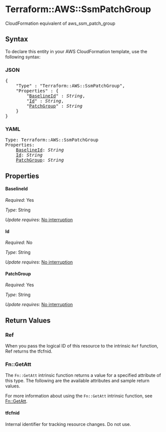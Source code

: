 # Terraform::AWS::SsmPatchGroup

CloudFormation equivalent of aws_ssm_patch_group

## Syntax

To declare this entity in your AWS CloudFormation template, use the following syntax:

### JSON

<pre>
{
    "Type" : "Terraform::AWS::SsmPatchGroup",
    "Properties" : {
        "<a href="#baselineid" title="BaselineId">BaselineId</a>" : <i>String</i>,
        "<a href="#id" title="Id">Id</a>" : <i>String</i>,
        "<a href="#patchgroup" title="PatchGroup">PatchGroup</a>" : <i>String</i>
    }
}
</pre>

### YAML

<pre>
Type: Terraform::AWS::SsmPatchGroup
Properties:
    <a href="#baselineid" title="BaselineId">BaselineId</a>: <i>String</i>
    <a href="#id" title="Id">Id</a>: <i>String</i>
    <a href="#patchgroup" title="PatchGroup">PatchGroup</a>: <i>String</i>
</pre>

## Properties

#### BaselineId

_Required_: Yes

_Type_: String

_Update requires_: [No interruption](https://docs.aws.amazon.com/AWSCloudFormation/latest/UserGuide/using-cfn-updating-stacks-update-behaviors.html#update-no-interrupt)

#### Id

_Required_: No

_Type_: String

_Update requires_: [No interruption](https://docs.aws.amazon.com/AWSCloudFormation/latest/UserGuide/using-cfn-updating-stacks-update-behaviors.html#update-no-interrupt)

#### PatchGroup

_Required_: Yes

_Type_: String

_Update requires_: [No interruption](https://docs.aws.amazon.com/AWSCloudFormation/latest/UserGuide/using-cfn-updating-stacks-update-behaviors.html#update-no-interrupt)

## Return Values

### Ref

When you pass the logical ID of this resource to the intrinsic `Ref` function, Ref returns the tfcfnid.

### Fn::GetAtt

The `Fn::GetAtt` intrinsic function returns a value for a specified attribute of this type. The following are the available attributes and sample return values.

For more information about using the `Fn::GetAtt` intrinsic function, see [Fn::GetAtt](https://docs.aws.amazon.com/AWSCloudFormation/latest/UserGuide/intrinsic-function-reference-getatt.html).

#### tfcfnid

Internal identifier for tracking resource changes. Do not use.

